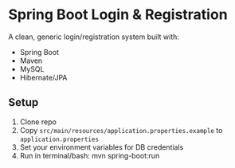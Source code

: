 # Spring Boot Login & Registration

A clean, generic login/registration system built with:
- Spring Boot
- Maven
- MySQL
- Hibernate/JPA

## Setup
1. Clone repo
2. Copy `src/main/resources/application.properties.example` to `application.properties`
3. Set your environment variables for DB credentials
4. Run in terminal/bash: mvn spring-boot:run
